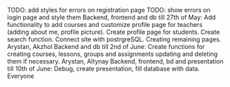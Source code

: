 TODO: add styles for errors on registration page TODO: show errors on login page and style them Backend, frontend and db till 27th of May: Add functionality to add courses and customize profile page for teachers (adding about me, profile picture). Create profile page for students. Create search function. Connect site with postrgreSQL. Creating remaining pages. Arystan, Akzhol Backend and db till 2nd of June: Create functions for creating courses, lessons, groups and assignments updating and deleting them if necessary. Arystan, Altynay Backend, frontend, bd and presentation till 10th of June: Debug, create presentation, fill database with data. Everyone
